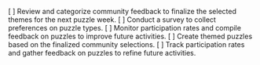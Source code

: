 [ ] Review and categorize community feedback to finalize the selected themes for the next puzzle week.
[ ] Conduct a survey to collect preferences on puzzle types.
[ ] Monitor participation rates and compile feedback on puzzles to improve future activities.
[ ] Create themed puzzles based on the finalized community selections.
[ ] Track participation rates and gather feedback on puzzles to refine future activities.